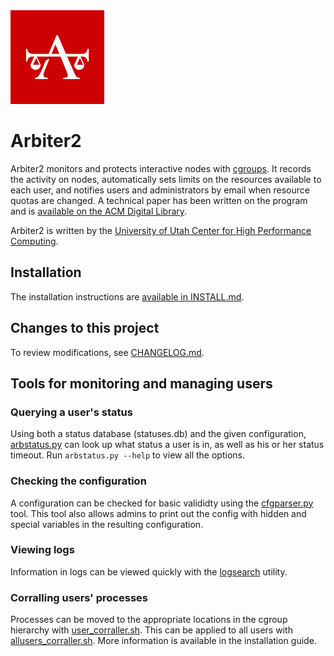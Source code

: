 <img src="resources/arbiter2.png" width="150px" />

# Arbiter2
Arbiter2 monitors and protects interactive nodes with [cgroups](https://en.wikipedia.org/wiki/Cgroups). It records the activity on nodes, automatically sets limits on the resources available to each user, and notifies users and administrators by email when resource quotas are changed. A technical paper has been written on the program and is [available on the ACM Digital Library](https://doi.org/10.1145/3332186.3333043).

Arbiter2 is written by the [University of Utah Center for High Performance Computing](https://www.chpc.utah.edu/).

## Installation
The installation instructions are [available in INSTALL.md](INSTALL.md).

## Changes to this project
To review modifications, see [CHANGELOG.md](CHANGELOG.md).

## Tools for monitoring and managing users

### Querying a user's status
Using both a status database (statuses.db) and the given configuration, [arbstatus.py](tools/arbstatus.py) can look up what status a user is in, as well as his or her status timeout. Run `arbstatus.py --help` to view all the options.

### Checking the configuration
A configuration can be checked for basic valididty using the [cfgparser.py](tools/cfgparser.py) tool. This tool also allows admins to print out the config with hidden and special variables in the resulting configuration.

### Viewing logs
Information in logs can be viewed quickly with the [logsearch](tools/logsearch/logsearch.md) utility.

### Corralling users' processes
Processes can be moved to the appropriate locations in the cgroup hierarchy with [user_corraller.sh](tools/user_corraller.sh). This can be applied to all users with [allusers_corraller.sh](tools/allusers_corraller.sh). More information is available in the installation guide.
